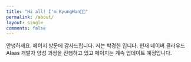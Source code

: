 ```yaml
---
title: "Hi all! I'm KyungHan👋🏻"
permalink: /about/
layout: single
comments: false
---
```


안녕하세요. 페이지 방문에 감사드립니다.
저는
박경한 입니다.
현재 네이버 클라우드 AIaas 개발자 양성 과정을 진행하고 있고
페이지는 계속 업데이트 예정입니다.
